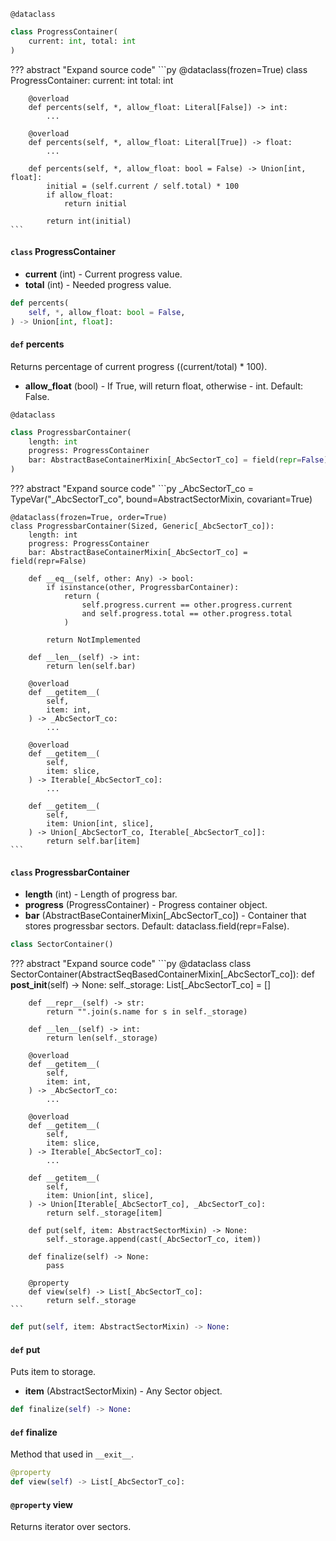 `@dataclass`
```py
class ProgressContainer(
    current: int, total: int
)
```
??? abstract "Expand source code"
    ```py
    @dataclass(frozen=True)
    class ProgressContainer:
        current: int
        total: int

        @overload
        def percents(self, *, allow_float: Literal[False]) -> int:
            ...

        @overload
        def percents(self, *, allow_float: Literal[True]) -> float:
            ...

        def percents(self, *, allow_float: bool = False) -> Union[int, float]:
            initial = (self.current / self.total) * 100
            if allow_float:
                return initial

            return int(initial)
    ```
#### `class` ProgressContainer
- **current** (int) - Current progress value.
- **total** (int) - Needed progress value.

```py
def percents(
    self, *, allow_float: bool = False,
) -> Union[int, float]:
```
#### `def` percents
Returns percentage of current progress ((current/total) * 100).

- **allow_float** (bool) - If True, will return float, otherwise - int. Default: False.

`@dataclass`
```py
class ProgressbarContainer(
    length: int
    progress: ProgressContainer
    bar: AbstractBaseContainerMixin[_AbcSectorT_co] = field(repr=False)
)
```
??? abstract "Expand source code"
    ```py
    _AbcSectorT_co = TypeVar("_AbcSectorT_co", bound=AbstractSectorMixin, covariant=True)


    @dataclass(frozen=True, order=True)
    class ProgressbarContainer(Sized, Generic[_AbcSectorT_co]):
        length: int
        progress: ProgressContainer
        bar: AbstractBaseContainerMixin[_AbcSectorT_co] = field(repr=False)

        def __eq__(self, other: Any) -> bool:
            if isinstance(other, ProgressbarContainer):
                return (
                    self.progress.current == other.progress.current
                    and self.progress.total == other.progress.total
                )

            return NotImplemented

        def __len__(self) -> int:
            return len(self.bar)

        @overload
        def __getitem__(
            self,
            item: int,
        ) -> _AbcSectorT_co:
            ...

        @overload
        def __getitem__(
            self,
            item: slice,
        ) -> Iterable[_AbcSectorT_co]:
            ...

        def __getitem__(
            self,
            item: Union[int, slice],
        ) -> Union[_AbcSectorT_co, Iterable[_AbcSectorT_co]]:
            return self.bar[item]
    ```
#### `class` ProgressbarContainer
- **length** (int) - Length of progress bar.
- **progress** (ProgressContainer) - Progress container object.
- **bar** (AbstractBaseContainerMixin[_AbcSectorT_co]) - Container that stores progressbar sectors. Default: dataclass.field(repr=False).

```py
class SectorContainer()
```
??? abstract "Expand source code"
    ```py
    @dataclass
    class SectorContainer(AbstractSeqBasedContainerMixin[_AbcSectorT_co]):
        def __post_init__(self) -> None:
            self._storage: List[_AbcSectorT_co] = []

        def __repr__(self) -> str:
            return "".join(s.name for s in self._storage)

        def __len__(self) -> int:
            return len(self._storage)

        @overload
        def __getitem__(
            self,
            item: int,
        ) -> _AbcSectorT_co:
            ...

        @overload
        def __getitem__(
            self,
            item: slice,
        ) -> Iterable[_AbcSectorT_co]:
            ...

        def __getitem__(
            self,
            item: Union[int, slice],
        ) -> Union[Iterable[_AbcSectorT_co], _AbcSectorT_co]:
            return self._storage[item]

        def put(self, item: AbstractSectorMixin) -> None:
            self._storage.append(cast(_AbcSectorT_co, item))

        def finalize(self) -> None:
            pass

        @property
        def view(self) -> List[_AbcSectorT_co]:
            return self._storage
    ```

```py
def put(self, item: AbstractSectorMixin) -> None:
```
#### `def` put
Puts item to storage.

- **item** (AbstractSectorMixin) - Any Sector object.

```py
def finalize(self) -> None:
```
#### `def` finalize
Method that used in `__exit__`.

```py
@property
def view(self) -> List[_AbcSectorT_co]:
```
#### `@property` view
Returns iterator over sectors.
